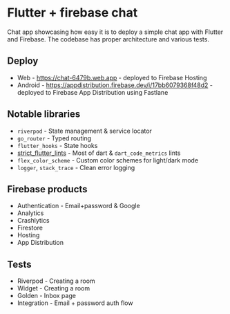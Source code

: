 # Flutter + firebase chat
Chat app showcasing how easy it is to deploy a simple chat app with Flutter and Firebase. The codebase has proper architecture and various tests.

## Deploy
- Web - https://chat-6479b.web.app - deployed to Firebase Hosting
- Android - https://appdistribution.firebase.dev/i/17bb6079368f48d2 - deployed to Firebase App Distribution using Fastlane

## Notable libraries
- `riverpod` - State management & service locator
- `go_router` - Typed routing
- `flutter_hooks` - State hooks
- [strict_flutter_lints](https://github.com/erfactor/strict_flutter_lints) - Most of dart & `dart_code_metrics` lints
- `flex_color_scheme` - Custom color schemes for light/dark mode
- `logger`, `stack_trace` - Clean error logging

## Firebase products
- Authentication - Email+password & Google
- Analytics
- Crashlytics
- Firestore
- Hosting
- App Distribution

## Tests
 - Riverpod - Creating a room
 - Widget - Creating a room
 - Golden - Inbox page
 - Integration - Email + password auth flow
